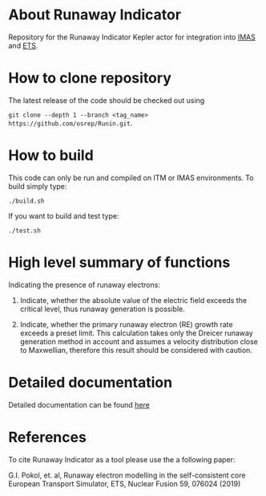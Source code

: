 # About Runaway Indicator
Repository for the Runaway Indicator Kepler actor for integration into [IMAS](https://core.ac.uk/download/pdf/207980869.pdf) and [ETS](https://wpcd-workflows.github.io/). 

# How to clone repository
The latest release of the code should be checked out using

`git clone --depth 1 --branch <tag_name> https://github.com/osrep/Runin.git`.


# How to build
This code can only be run and compiled on ITM or IMAS environments. To build simply type:

`./build.sh`

If you want to build and test type:

`./test.sh`

# High level summary of functions
Indicating the presence of runaway electrons:

1. Indicate, whether the absolute value of the electric field exceeds the critical level, thus runaway generation is possible.

2. Indicate, whether the primary runaway electron (RE) growth rate exceeds a preset limit. This calculation takes only the Dreicer runaway generation method in account and assumes a velocity distribution close to Maxwellian, therefore this result should be considered with caution.

# Detailed documentation
Detailed documentation can be found [here](https://github.com/osrep/Runin/tree/master/doc)

# References
To cite Runaway Indicator as a tool please use the a following paper:

 G.I. Pokol, et. al, Runaway electron modelling in the self-consistent core European Transport Simulator, ETS, Nuclear Fusion 59, 076024 (2019)
